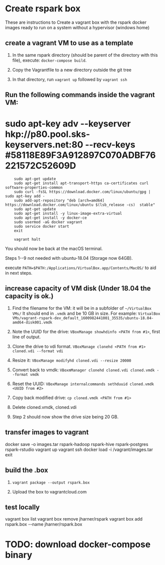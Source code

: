 # Create rspark box

These are instructions to Create a vagrant box with the rspark docker images ready to run on a system without a hypervisor (windows home)

## create a vagrant VM to use as a template

1. In the same rspark directory (should be parent of the directory with this file), execute: `docker-compose build`.

2. Copy the Vagrantfile to a new directory outside the git tree

3. In that directory, run `vagrant up` followed by `vagrant ssh`

## Run the following commands inside the vagrant VM:

# 		sudo apt-key adv --keyserver hkp://p80.pool.sks-keyservers.net:80 --recv-keys #58118E89F3A912897C070ADBF76221572C52609D

		sudo apt-get update
		sudo apt-get install apt-transport-https ca-certificates curl software-properties-common
		sudo curl -fsSL https://download.docker.com/linux/ubuntu/gpg | sudo apt-key add -
		sudo add-apt-repository "deb [arch=amd64] https://download.docker.com/linux/ubuntu $(lsb_release -cs)  stable"
		sudo apt-get update
		sudo apt-get install -y linux-image-extra-virtual
		sudo apt-get install -y docker-ce
		sudo usermod -aG docker vagrant
		sudo service docker start
		exit
		
		vagrant halt

You should now be back at the macOS terminal.

Steps 1--9 not needed with ubuntu-18.04 (Storage now 64GB).

execute `PATH=$PATH:/Applications/VirtualBox.app/Contents/MacOS/` to aid in next steps.

## increase capacity of VM disk (Under 18.04 the capacity is ok.)

1. Find the filename for the VM: it will be in a subfolder of `~/VirtualBox VMs/` It should end in `.vmdk` and be 10 GB in size. For example: `VirtualBox VMs/vagrant-rspark-dev_default_1600982441001_35535/ubuntu-18.04-amd64-disk001.vmdk`

2. Note the UUID for the drive: `VBoxManage showhdinfo <PATH from #1>`, first line of output.

3. Clone the drive to vdi format. `VBoxManage clonehd <PATH from #1> cloned.vdi --format vdi`

4. Resize it: `VBoxManage modifyhd cloned.vdi --resize 20000`

5. Convert back to vmdk: `VBoxmManager clonehd cloned.vdi cloned.vmdk --format vmdk`

6. Reset the UUID: `VBoxManage internalcommands sethduuid cloned.vmdk <UUID from #2>`

7. Copy back modified drive: `cp cloned.vmdk <PATH from #1>`

8. Delete cloned.vmdk, cloned.vdi

9. Step 2 should now show the drive size being 20 GB.

## transfer images to vagrant

docker save -o images.tar rspark-hadoop rspark-hive rspark-postgres rspark-rstudio
vagrant up
vagrant ssh
docker load -i /vagrant/images.tar
exit

## build the .box

1. `vagrant package --output rspark.box`
	
2. Upload the box to vagrantcloud.com

## test locally

vagrant box list
vagrant box remove jharner/rspark
vagrant box add rspark.box --name jharner/rspark.box


# TODO: download docker-compose binary

